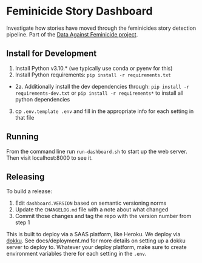 Feminicide Story Dashboard
==========================

Investigate how stories have moved through the feminicides story detection pipeline. Part of the [Data Against 
Feminicide project](http://datoscontrafeminicidio.net/).

Install for Development
-----------------------  

1. Install Python v3.10.* (we typically use conda or pyenv for this)
2. Install Python requirements: `pip install -r requirements.txt`
- 2a. Additionally install the dev dependencies through: `pip install -r requirements-dev.txt` or `pip install -r requirements*` to install all python dependencies 
3. cp `.env.template .env` and fill in the appropriate info for each setting in that file

Running
-------

From the command line run `run-dashboard.sh` to start up the web server. Then visit localhost:8000 to see it.

Releasing
---------

To build a release:

1. Edit `dashboard.VERSION` based on semantic versioning norms
2. Update the `CHANGELOG.md` file with a note about what changed
3. Commit those changes and tag the repo with the version number from step 1

This is built to deploy via a SAAS platform, like Heroku. We deploy via [dokku](https://dokku.com).
See docs/deployment.md for more details on setting up a dokku server to deploy to.
Whatever your deploy platform, make sure to create environment variables there for each setting in the `.env`.
